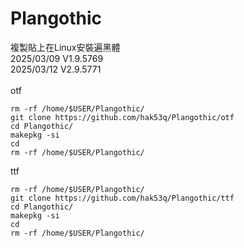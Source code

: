 # Plangothic
複製貼上在Linux安裝遍黑體\
2025/03/09 V1.9.5769\
2025/03/12 V2.9.5771\
\
otf
```=
rm -rf /home/$USER/Plangothic/
git clone https://github.com/hak53q/Plangothic/otf
cd Plangothic/
makepkg -si
cd
rm -rf /home/$USER/Plangothic/
```
ttf
```=
rm -rf /home/$USER/Plangothic/
git clone https://github.com/hak53q/Plangothic/ttf
cd Plangothic/
makepkg -si
cd
rm -rf /home/$USER/Plangothic/
```
